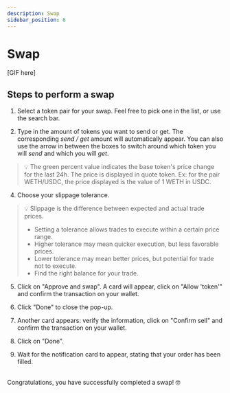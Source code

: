```yaml
---
description: Swap
sidebar_position: 6
---
```



# Swap

[GIF here]

## Steps to perform a swap

1. Select a token pair for your swap. Feel free to pick one in the list, or use the search bar.

2. Type in the amount of tokens you want to send or get. The corresponding _send / get_ amount will automatically appear. You can also use the arrow in between the boxes to switch around which token you will _send_ and which you will _get_.
> 💡
> The green percent value indicates the base token's price change for the last 24h. The price is displayed in quote token. Ex: for the pair WETH/USDC, the price displayed is the value of 1 WETH in USDC.

4. Choose your slippage tolerance.
> 💡
> Slippage is the difference between expected and actual trade prices.
> * Setting a tolerance allows trades to execute within a certain price range.
> * Higher tolerance may mean quicker execution, but less favorable prices.
> * Lower tolerance may mean better prices, but potential for trade not to execute.
> * Find the right balance for your trade.

5. Click on "Approve and swap". A card will appear, click on "Allow 'token'" and confirm the transaction on your wallet.

6. Click "Done" to close the pop-up.

7. Another card appears: verify the information, click on "Confirm sell" and confirm the transaction on your wallet.

8. Click on "Done".

9. Wait for the notification card to appear, stating that your order has been filled.

<br />
Congratulations, you have successfully completed a swap! 🤓